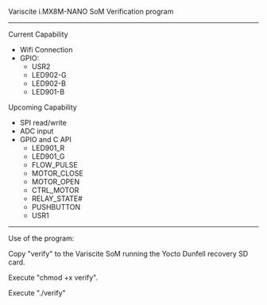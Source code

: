 Variscite i.MX8M-NANO SoM Verification program

----

Current Capability

- Wifi Connection
- GPIO:
  - USR2
  - LED902-G
  - LED902-B
  - LED901-B

Upcoming Capability

- SPI read/write
- ADC input
- GPIO and C API
  - LED901_R
  - LED901_G
  - FLOW_PULSE
  - MOTOR_CLOSE
  - MOTOR_OPEN
  - CTRL_MOTOR
  - RELAY_STATE#
  - PUSHBUTTON
  - USR1

----

Use of the program:

Copy "verify" to the Variscite SoM running the Yocto Dunfell recovery SD card.

Execute "chmod +x verify".

Execute "./verify"
